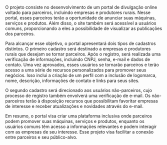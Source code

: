 O projeto consiste no desenvolvimento de um portal de divulgação online voltado para parceiros, incluindo empresas e produtores rurais. Nesse portal, esses parceiros terão a oportunidade de anunciar suas máquinas, serviços e produtos. Além disso, o site também será acessível a usuários comuns, proporcionando a eles a possibilidade de visualizar as publicações dos parceiros. 

Para alcançar esse objetivo, o portal apresentará dois tipos de cadastros distintos. O primeiro cadastro será destinado a empresas e produtores rurais que desejam se tornar parceiros. Após o registro, será realizada uma verificação de informações, incluindo CNPJ, senha, e-mail e dados de contato. Uma vez aprovados, esses usuários se tornarão parceiros e terão acesso a uma série de recursos personalizados para promover seus negócios. Isso inclui a criação de um perfil com a inclusão de logomarca, nome, descrição, informações de contato e links para seus sites. 

O segundo cadastro será direcionado aos usuários não-parceiros, cujo processo de registro também envolverá uma verificação de e-mail. Os não-parceiros terão à disposição recursos que possibilitam favoritar empresas de interesse e receber atualizações e novidades através do e-mail. 

Em resumo, o portal visa criar uma plataforma inclusiva onde parceiros podem promover suas máquinas, serviços e produtos, enquanto os usuários comuns têm acesso a informações relevantes e podem interagir com as empresas de seu interesse. Esse projeto visa facilitar a conexão entre parceiros e seu público-alvo. 





 
